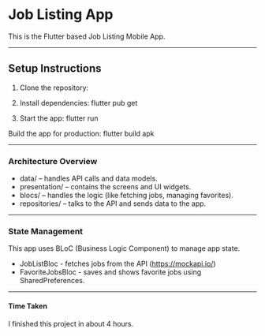 # Job Listing App

This is the Flutter based Job Listing Mobile App.

---

## **Setup Instructions**

1. Clone the repository:

2. Install dependencies:
    flutter pub get

3. Start the app: 
    flutter run

Build the app for production:
    flutter build apk

---

### Architecture Overview

- data/ – handles API calls and data models.
- presentation/ – contains the screens and UI widgets.
- blocs/ – handles the logic (like fetching jobs, managing favorites).
- repositories/ – talks to the API and sends data to the app.

---

### State Management

This app uses BLoC (Business Logic Component) to manage app state.
- JobListBloc - fetches jobs from the API (https://mockapi.io/)
- FavoriteJobsBloc - saves and shows favorite jobs using SharedPreferences.

---

#### Time Taken
I finished this project in about 4 hours.